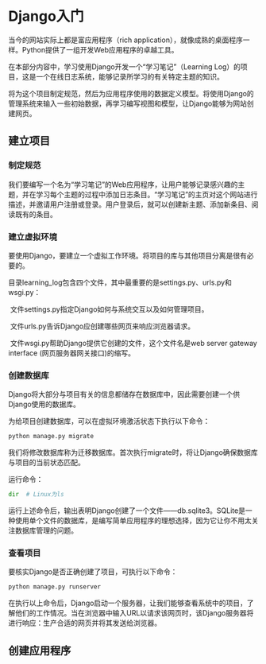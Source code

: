 # Django入门

当今的网站实际上都是富应用程序（rich application），就像成熟的桌面程序一样。Python提供了一组开发Web应用程序的卓越工具。

在本部分内容中，学习使用Django开发一个“学习笔记”（Learning Log）的项目，这是一个在线日志系统，能够记录所学习的有关特定主题的知识。

将为这个项目制定规范，然后为应用程序使用的数据定义模型。将使用Django的管理系统来输入一些初始数据，再学习编写视图和模型，让Django能够为网站创建网页。

## 建立项目

### 制定规范

我们要编写一个名为“学习笔记”的Web应用程序，让用户能够记录感兴趣的主题，并在学习每个主题的过程中添加日志条目。“学习笔记”的主页对这个网站进行描述，并邀请用户注册或登录。用户登录后，就可以创建新主题、添加新条目、阅读既有的条目。

### 建立虚拟环境

要使用Django，要建立一个虚拟工作环境。将项目的库与其他项目分离是很有必要的。

目录learning_log包含四个文件，其中最重要的是settings.py、urls.py和wsgi.py：

​	文件settings.py指定Django如何与系统交互以及如何管理项目。

​	文件urls.py告诉Django应创建哪些网页来响应浏览器请求。

​	文件wsgi.py帮助Django提供它创建的文件，这个文件名是web server gateway interface (网页服务器网关接口)的缩写。

### 创建数据库

Django将大部分与项目有关的信息都储存在数据库中，因此需要创建一个供Django使用的数据库。

为给项目创建数据库，可以在虚拟环境激活状态下执行以下命令：

```python
python manage.py migrate
```

我们将修改数据库称为迁移数据库。首次执行migrate时，将让Django确保数据库与项目的当前状态匹配。

运行命令：

```python
dir  # Linux为ls
```

运行上述命令后，输出表明Django创建了一个文件——db.sqlite3。SQLite是一种使用单个文件的数据库，是编写简单应用程序的理想选择，因为它让你不用太关注数据库管理的问题。

### 查看项目

要核实Django是否正确创建了项目，可执行以下命令：

```python
python manage.py runserver
```

在执行以上命令后，Django启动一个服务器，让我们能够查看系统中的项目，了解他们的工作情况。当在浏览器中输入URL以请求该网页时，该Django服务器将进行响应：生产合适的网页并将其发送给浏览器。

## 创建应用程序











